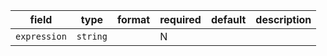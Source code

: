 | field | type | format | required | default | description |
|---|---|---|---|---|---|
| `expression` | `string` |  | N |  |
